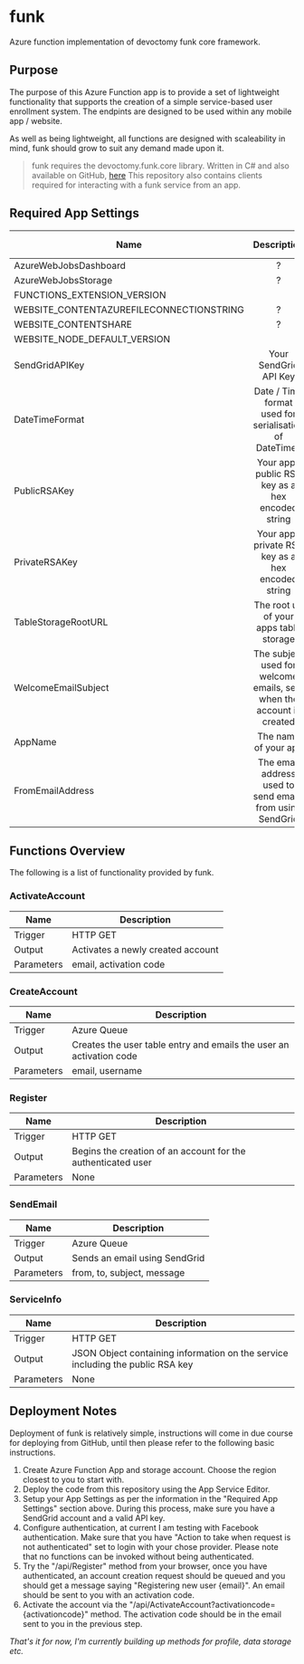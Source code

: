 # funk

Azure function implementation of devoctomy funk core framework.

## Purpose

The purpose of this Azure Function app is to provide a set of lightweight functionality that supports the creation of a simple service-based user enrollment system.  The endpints are designed to be used within any mobile app / website.

As well as being lightweight, all functions are designed with scaleability in mind, funk should grow to suit any demand made upon it.

>  funk requires the devoctomy.funk.core library.  Written in C# and also available on GitHub, [here](https://github.com/devoctomy/devoctomy.funk.core)  This repository also contains clients required for interacting with a funk service from an app.

## Required App Settings

| Name | Description | Suggest Value (If Any) |
|--------|:--------:|--------:|
| AzureWebJobsDashboard | ? | ? |
| AzureWebJobsStorage | ? | ? |
| FUNCTIONS_EXTENSION_VERSION | | ~1 |
| WEBSITE_CONTENTAZUREFILECONNECTIONSTRING | ? | ? |
| WEBSITE_CONTENTSHARE | ? | ? |
| WEBSITE_NODE_DEFAULT_VERSION | | 6.5.0 |
| SendGridAPIKey | Your SendGrid API Key | NA |
| DateTimeFormat | Date / Time format used for serialisation of DateTimes | yyyy-MM-ddThh:mm:ssZ |
| PublicRSAKey | Your apps public RSA key as a hex encoded string | NA |
| PrivateRSAKey | Your apps private RSA key as a hex encoded string | NA |
| TableStorageRootURL | The root url of your apps table storage | NA |
| WelcomeEmailSubject | The subject used for welcome emails, sent when the account is created | Activate Your Account |
| AppName | The name of your app | NA |
| FromEmailAddress | The email address used to send emails from using SendGrid | NA |

## Functions Overview

The following is a list of functionality provided by funk.

### ActivateAccount

| Name | Description |
|--------|--------|
| Trigger | HTTP GET |
| Output | Activates a newly created account |
| Parameters | email, activation code |

### CreateAccount

| Name | Description |
|--------|--------|
| Trigger | Azure Queue |
| Output | Creates the user table entry and emails the user an activation code |
| Parameters | email, username |

### Register

| Name | Description |
|--------|--------|
| Trigger | HTTP GET |
| Output | Begins the creation of an account for the authenticated user |
| Parameters | None |

### SendEmail

| Name | Description |
|--------|--------|
| Trigger | Azure Queue |
| Output | Sends an email using SendGrid |
| Parameters | from, to, subject, message |

### ServiceInfo

| Name | Description |
|--------|--------|
| Trigger | HTTP GET |
| Output | JSON Object containing information on the service including the public RSA key |
| Parameters | None |

## Deployment Notes

Deployment of funk is relatively simple, instructions will come in due course for deploying from GitHub, until then please refer to the following basic instructions.

1.  Create Azure Function App and storage account.  Choose the region closest to you to start with.
2.  Deploy the code from this repository using the App Service Editor.
3.  Setup your App Settings as per the information in the "Required App Settings" section above.  During this process, make sure you have a SendGrid account and a valid API key.
4.  Configure authentication, at current I am testing with Facebook authentication.  Make sure that you have "Action to take when request is not authenticated" set to login with your chose provider.  Please note that no functions can be invoked without being authenticated.
5.  Try the "/api/Register" method from your browser, once you have authenticated, an account creation request should be queued and you should get a message saying "Registering new user {email}".  An email should be sent to you with an activation code.
6.  Activate the account via the "/api/ActivateAccount?activationcode={activationcode}" method.  The activation code should be in the email sent to you in the previous step.

*That's it for now, I'm currently building up methods for profile, data storage etc.*